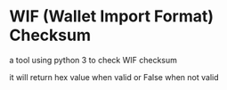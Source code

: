 # WIF (Wallet Import Format) Checksum
a tool using python 3 to check WIF checksum

it will return hex value when valid or False when not valid
